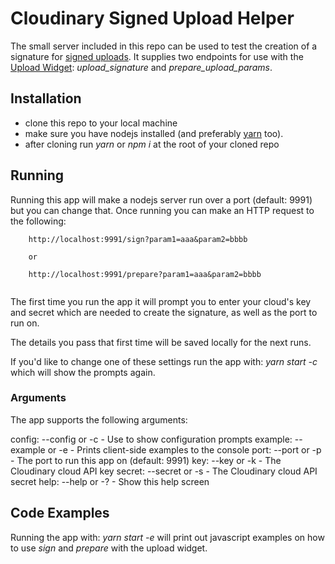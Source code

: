 # Cloudinary Signed Upload Helper

The small server included in this repo can be used to test the creation of a signature for [signed uploads](https://cloudinary.com/documentation/upload_images#creating_api_authentication_signatures).
It supplies two endpoints for use with the [Upload Widget](https://cloudinary.com/documentation/upload_widget): _upload_signature_ and _prepare_upload_params_.

## Installation

* clone this repo to your local machine
* make sure you have nodejs installed (and preferably [yarn](https://yarnpkg.com/lang/en/docs/install/) too).
* after cloning run *yarn* or *npm i* at the root of your cloned repo

## Running

Running this app will make a nodejs server run over a port (default: 9991) but you can change that. 
Once running you can make an HTTP request to the following:

```
	http://localhost:9991/sign?param1=aaa&param2=bbbb
	
	or
	
	http://localhost:9991/prepare?param1=aaa&param2=bbbb
	
```

The first time you run the app it will prompt you to enter your cloud's key and secret which are needed to create the signature, as well as the port to run on.

The details you pass that first time will be saved locally for the next runs.

If you'd like to change one of these settings run the app with: _yarn start -c_ which will show the prompts again.

### Arguments

The app supports the following arguments:

  config:  --config or -c   	- Use to show configuration prompts
  example: --example or -e   	- Prints client-side examples to the console
  port:    --port or -p   	    - The port to run this app on (default: 9991)
  key:     --key or -k   	    - The Cloudinary cloud API key
  secret:  --secret or -s   	- The Cloudinary cloud API secret
  help:    --help or -?   	    - Show this help screen
  
 
## Code Examples

Running the app with: _yarn start -e_ will print out javascript examples on how to use *sign* and *prepare* with the upload widget.

